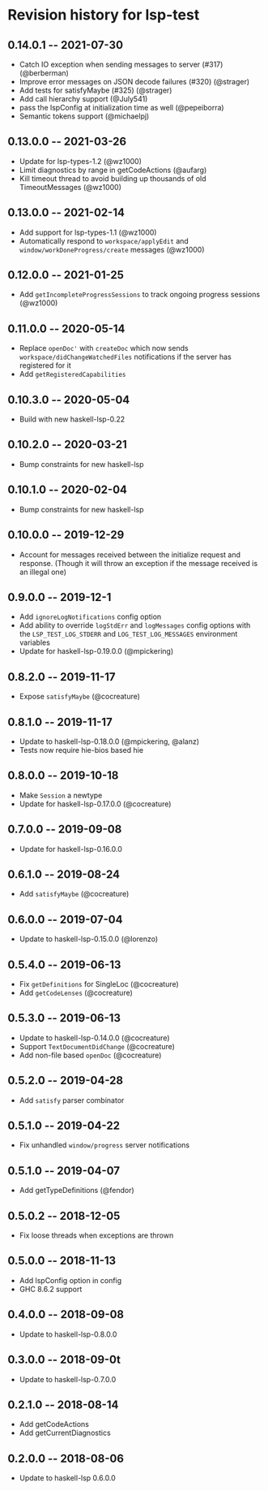 # Revision history for lsp-test

## 0.14.0.1 -- 2021-07-30

* Catch IO exception when sending messages to server (#317) (@berberman)
* Improve error messages on JSON decode failures (#320) (@strager)
* Add tests for satisfyMaybe (#325) (@strager)
* Add call hierarchy support (@July541)
* pass the lspConfig at initialization time as well (@pepeiborra)
* Semantic tokens support (@michaelpj)

## 0.13.0.0 -- 2021-03-26

* Update for lsp-types-1.2 (@wz1000)
* Limit diagnostics by range in getCodeActions (@aufarg)
* Kill timeout thread to avoid building up thousands of old TimeoutMessages (@wz1000)

## 0.13.0.0 -- 2021-02-14

* Add support for lsp-types-1.1 (@wz1000)
* Automatically respond to `workspace/applyEdit` and
  `window/workDoneProgress/create` messages (@wz1000)

## 0.12.0.0 -- 2021-01-25
* Add `getIncompleteProgressSessions` to track ongoing progress sessions
  (@wz1000)

## 0.11.0.0 -- 2020-05-14

* Replace `openDoc'` with `createDoc` which now sends
  `workspace/didChangeWatchedFiles` notifications if the server has registered
  for it
* Add `getRegisteredCapabilities`

## 0.10.3.0 -- 2020-05-04

* Build with new haskell-lsp-0.22

## 0.10.2.0 -- 2020-03-21

* Bump constraints for new haskell-lsp

## 0.10.1.0 -- 2020-02-04

* Bump constraints for new haskell-lsp

## 0.10.0.0 -- 2019-12-29

* Account for messages received between the initialize request and response.
  (Though it will throw an exception if the message received is an illegal one)

## 0.9.0.0 -- 2019-12-1

* Add `ignoreLogNotifications` config option
* Add ability to override `logStdErr` and `logMessages` config options with
  the `LSP_TEST_LOG_STDERR` and `LOG_TEST_LOG_MESSAGES` environment variables
* Update for haskell-lsp-0.19.0.0 (@mpickering)

## 0.8.2.0 -- 2019-11-17

* Expose `satisfyMaybe` (@cocreature)

## 0.8.1.0 -- 2019-11-17

* Update to haskell-lsp-0.18.0.0 (@mpickering, @alanz)
* Tests now require hie-bios based hie

## 0.8.0.0 -- 2019-10-18

* Make `Session` a newtype
* Update for haskell-lsp-0.17.0.0 (@cocreature)

## 0.7.0.0 -- 2019-09-08

* Update for haskell-lsp-0.16.0.0

## 0.6.1.0 -- 2019-08-24

* Add `satisfyMaybe` (@cocreature)

## 0.6.0.0 -- 2019-07-04

* Update to haskell-lsp-0.15.0.0 (@lorenzo)

## 0.5.4.0 -- 2019-06-13

* Fix `getDefinitions` for SingleLoc (@cocreature)
* Add `getCodeLenses` (@cocreature)

## 0.5.3.0 -- 2019-06-13

* Update to haskell-lsp-0.14.0.0 (@cocreature)
* Support `TextDocumentDidChange` (@cocreature)
* Add non-file based `openDoc` (@cocreature)

## 0.5.2.0 -- 2019-04-28

* Add `satisfy` parser combinator

## 0.5.1.0 -- 2019-04-22

* Fix unhandled `window/progress` server notifications

## 0.5.1.0 -- 2019-04-07

* Add getTypeDefinitions (@fendor)

## 0.5.0.2 -- 2018-12-05

* Fix loose threads when exceptions are thrown

## 0.5.0.0 -- 2018-11-13

* Add lspConfig option in config
* GHC 8.6.2 support

## 0.4.0.0 -- 2018-09-08

* Update to haskell-lsp-0.8.0.0

## 0.3.0.0 -- 2018-09-0t

* Update to haskell-lsp-0.7.0.0

## 0.2.1.0 -- 2018-08-14

* Add getCodeActions
* Add getCurrentDiagnostics

## 0.2.0.0 -- 2018-08-06

* Update to haskell-lsp 0.6.0.0
